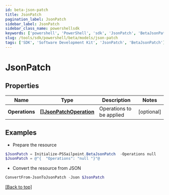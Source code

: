 ```yaml
---
id: beta-json-patch
title: JsonPatch
pagination_label: JsonPatch
sidebar_label: JsonPatch
sidebar_class_name: powershellsdk
keywords: ['powershell', 'PowerShell', 'sdk', 'JsonPatch', 'BetaJsonPatch'] 
slug: /tools/sdk/powershell/beta/models/json-patch
tags: ['SDK', 'Software Development Kit', 'JsonPatch', 'BetaJsonPatch']
---
```



# JsonPatch

## Properties

Name | Type | Description | Notes
------------ | ------------- | ------------- | -------------
**Operations** | [**[]JsonPatchOperation**](json-patch-operation) | Operations to be applied | [optional] 

## Examples

- Prepare the resource
```powershell
$JsonPatch = Initialize-PSSailpoint.BetaJsonPatch  -Operations null
$JsonPatch = @"{  "Operations": "null "}"@
```

- Convert the resource from JSON
```powershell
ConvertFrom-JsonToJsonPatch -Json $JsonPatch
```


[[Back to top]](#) 


